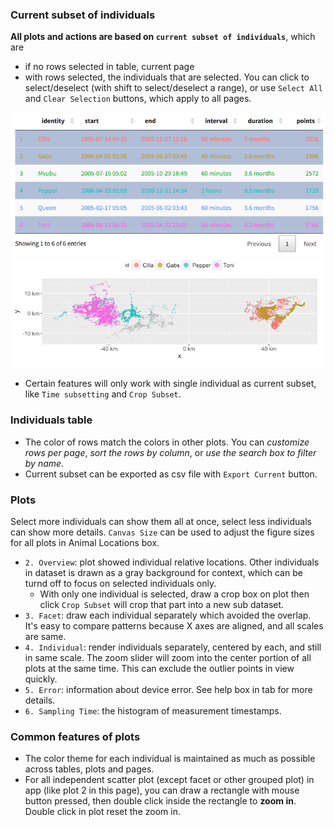 ### Current subset of individuals
**All plots and actions are based on `current subset of individuals`**, which are 
- if no rows selected in table, current page
- with rows selected, the individuals that are selected. You can click to select/deselect (with shift to select/deselect a range), or use `Select All` and `Clear Selection` buttons, which apply to all pages.

![selected_animals](2_select_animals.png)
![selected_plot](2_selected_plot.png)

- Certain features will only work with single individual as current subset, like `Time subsetting` and `Crop Subset`.

### Individuals table
- The color of rows match the colors in other plots. You can *customize rows per page*, *sort the rows by column*, or *use the search box to filter by name*.
- Current subset can be exported as csv file with `Export Current` button.

### Plots
Select more individuals can show them all at once, select less individuals can show more details. `Canvas Size` can be used to adjust the figure sizes for all plots in Animal Locations box.
- `2. Overview`: plot showed individual relative locations. Other individuals in dataset is drawn as a gray background for context, which can be turnd off to focus on selected individuals only.
  - With only one individual is selected, draw a crop box on plot then click `Crop Subset` will crop that part into a new sub dataset.
- `3. Facet`: draw each individual separately which avoided the overlap. It's easy to compare patterns because X axes are aligned, and all scales are same.
- `4. Individual`: render individuals separately, centered by each, and still in same scale. The zoom slider will zoom into the center portion of all plots at the same time. This can exclude the outlier points in view quickly.
- `5. Error`: information about device error. See help box in tab for more details.
- `6. Sampling Time`: the histogram of measurement timestamps.

### Common features of plots
- The color theme for each individual is maintained as much as possible across tables, plots and pages.
- For all independent scatter plot (except facet or other grouped plot) in app (like plot 2 in this page), you can draw a rectangle with mouse button pressed, then double click inside the rectangle to **zoom in**. Double click in plot reset the zoom in.
